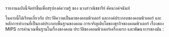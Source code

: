 รายงานฉบับนี้จัดทำขึ้นเพื่อสรุปองค์ความรู้
ของ นางสาวณิชชารีย์ คัคนางค์จนันท์

ในคาบนี้ได้เรียนเกี่ยวกับ ประวัติความเป็นมาของคอมพิวเตอร์ และองค์ประกอบของคอมพิวเตอร์ และหลักการทำงานที่เป็นองค์ประกอบพื้นฐานของคอม 
การเจริญเติบโตของธุรกิจของคอมพิวเตอร์ เรื่องของ MIPS การคำนวณพื้นฐานในเรื่องของคอม ประวัติของคอมพิวเตอร์เครื่องแรก และพัฒนาการของมัน :
